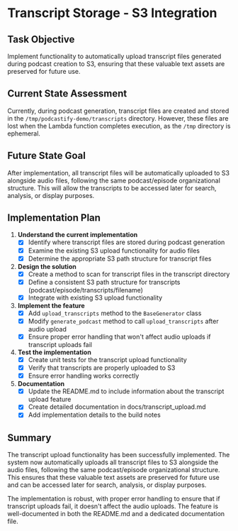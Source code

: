 # Transcript Storage - S3 Integration

## Task Objective
Implement functionality to automatically upload transcript files generated during podcast creation to S3, ensuring that these valuable text assets are preserved for future use.

## Current State Assessment
Currently, during podcast generation, transcript files are created and stored in the `/tmp/podcastify-demo/transcripts` directory. However, these files are lost when the Lambda function completes execution, as the `/tmp` directory is ephemeral.

## Future State Goal
After implementation, all transcript files will be automatically uploaded to S3 alongside audio files, following the same podcast/episode organizational structure. This will allow the transcripts to be accessed later for search, analysis, or display purposes.

## Implementation Plan

1. **Understand the current implementation**
   - [x] Identify where transcript files are stored during podcast generation
   - [x] Examine the existing S3 upload functionality for audio files
   - [x] Determine the appropriate S3 path structure for transcript files

2. **Design the solution**
   - [x] Create a method to scan for transcript files in the transcript directory
   - [x] Define a consistent S3 path structure for transcripts (podcast/episode/transcripts/filename)
   - [x] Integrate with existing S3 upload functionality

3. **Implement the feature**
   - [x] Add `upload_transcripts` method to the `BaseGenerator` class
   - [x] Modify `generate_podcast` method to call `upload_transcripts` after audio upload
   - [x] Ensure proper error handling that won't affect audio uploads if transcript uploads fail

4. **Test the implementation**
   - [x] Create unit tests for the transcript upload functionality
   - [x] Verify that transcripts are properly uploaded to S3
   - [x] Ensure error handling works correctly

5. **Documentation**
   - [x] Update the README.md to include information about the transcript upload feature
   - [x] Create detailed documentation in docs/transcript_upload.md
   - [x] Add implementation details to the build notes

## Summary
The transcript upload functionality has been successfully implemented. The system now automatically uploads all transcript files to S3 alongside the audio files, following the same podcast/episode organizational structure. This ensures that these valuable text assets are preserved for future use and can be accessed later for search, analysis, or display purposes.

The implementation is robust, with proper error handling to ensure that if transcript uploads fail, it doesn't affect the audio uploads. The feature is well-documented in both the README.md and a dedicated documentation file. 